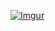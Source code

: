 [![Imgur](https://i.imgur.com/I6vQH04.gif)](https://codepen.io/ainalem/full/XWJQzOa)
<!-- Mikael Ainalem == Window animation -->
